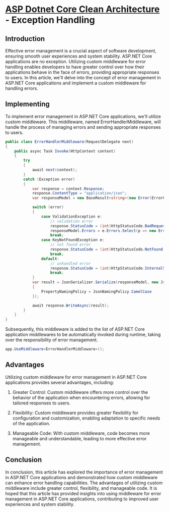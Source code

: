 # [ASP Dotnet Core Clean Architecture](../README.md) - Exception Handling

## Introduction

Effective error management is a crucial aspect of software development, ensuring smooth user experiences and system stability. ASP.NET Core applications are no exception. Utilizing custom middleware for error handling enables developers to have greater control over how their applications behave in the face of errors, providing appropriate responses to users. In this article, we'll delve into the concept of error management in ASP.NET Core applications and implement a custom middleware for handling errors.


## Implementing

To implement error management in ASP.NET Core applications, we'll utilize custom middleware. This middleware, named ErrorHandlerMiddleware, will handle the process of managing errors and sending appropriate responses to users.

``` c#
public class ErrorHandlerMiddleware(RequestDelegate next)
{
    public async Task Invoke(HttpContext context)
    {
        try
        {
            await next(context);
        }
        catch (Exception error)
        {
            var response = context.Response;
            response.ContentType = "application/json";
            var responseModel = new BaseResult<string>(new Error(ErrorCode.Exception, error?.Message));

            switch (error)
            {
                case ValidationException e:
                    // validation error
                    response.StatusCode = (int)HttpStatusCode.BadRequest;
                    responseModel.Errors = e.Errors.Select(p => new Error(ErrorCode.ModelStateNotValid, p.ErrorMessage, p.PropertyName)).ToList();
                    break;
                case KeyNotFoundException e:
                    // not found error
                    response.StatusCode = (int)HttpStatusCode.NotFound;
                    break;
                default:
                    // unhandled error
                    response.StatusCode = (int)HttpStatusCode.InternalServerError;
                    break;
            }
            var result = JsonSerializer.Serialize(responseModel, new JsonSerializerOptions()
            {
                PropertyNamingPolicy = JsonNamingPolicy.CamelCase
            });

            await response.WriteAsync(result);
        }
    }
}
```

Subsequently, this middleware is added to the list of ASP.NET Core application middlewares to be automatically invoked during runtime, taking over the responsibility of error management.

``` c# 
app.UseMiddleware<ErrorHandlerMiddleware>();
```

## Advantages

Utilizing custom middleware for error management in ASP.NET Core applications provides several advantages, including:

1. Greater Control: Custom middleware offers more control over the behavior of the application when encountering errors, allowing for tailored responses to users.

2. Flexibility: Custom middleware provides greater flexibility for configuration and customization, enabling adaptation to specific needs of the application.

3. Manageable Code: With custom middleware, code becomes more manageable and understandable, leading to more effective error management.


## Conclusion

In conclusion, this article has explored the importance of error management in ASP.NET Core applications and demonstrated how custom middleware can enhance error handling capabilities. The advantages of utilizing custom middleware include greater control, flexibility, and manageable code. It is hoped that this article has provided insights into using middleware for error management in ASP.NET Core applications, contributing to improved user experiences and system stability.